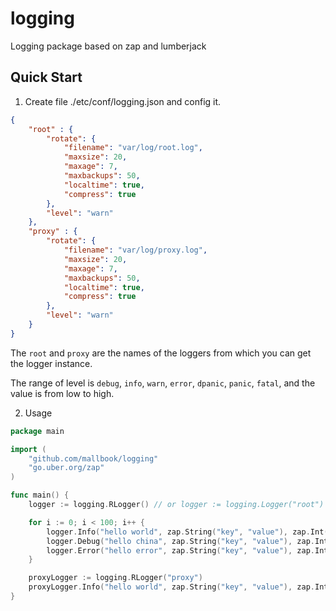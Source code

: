 # logging
Logging package based on zap and lumberjack
## Quick Start

1. Create file ./etc/conf/logging.json and config it.
```json
{
    "root" : {
        "rotate": {
            "filename": "var/log/root.log",
            "maxsize": 20,
            "maxage": 7,
            "maxbackups": 50,
            "localtime": true,
            "compress": true
        },
        "level": "warn"
    },
    "proxy" : {
        "rotate": {
            "filename": "var/log/proxy.log",
            "maxsize": 20,
            "maxage": 7,
            "maxbackups": 50,
            "localtime": true,
            "compress": true
        },
        "level": "warn"
    }
}
```
The `root` and `proxy` are the names of the loggers from which you can get the logger instance.  

The range of level is `debug`, `info`, `warn`, `error`, `dpanic`, `panic`, `fatal`, and the value is from low to high.  

2. Usage
```go
package main

import (
	"github.com/mallbook/logging"
	"go.uber.org/zap"
)

func main() {
	logger := logging.RLogger() // or logger := logging.Logger("root")

	for i := 0; i < 100; i++ {
		logger.Info("hello world", zap.String("key", "value"), zap.Int("age", 20))
		logger.Debug("hello china", zap.String("key", "value"), zap.Int("age", 20))
		logger.Error("hello error", zap.String("key", "value"), zap.Int("age", 30))
	}

	proxyLogger := logging.RLogger("proxy") 
	proxyLogger.Info("hello world", zap.String("key", "value"), zap.Int("age", 20))
}
```
